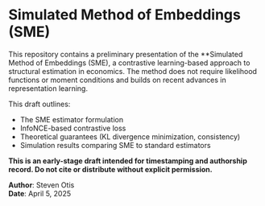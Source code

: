 # Simulated Method of Embeddings (SME)

This repository contains a preliminary presentation of the **Simulated Method of Embeddings (SME), a contrastive learning-based approach to structural estimation in economics. The method does not require likelihood functions or moment conditions and builds on recent advances in representation learning.

This draft outlines:
- The SME estimator formulation
- InfoNCE-based contrastive loss
- Theoretical guarantees (KL divergence minimization, consistency)
- Simulation results comparing SME to standard estimators

**This is an early-stage draft intended for timestamping and authorship record. Do not cite or distribute without explicit permission.**

**Author**: Steven Otis  
**Date**: April 5, 2025
